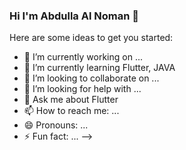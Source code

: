### Hi I'm Abdulla Al Noman 👋


Here are some ideas to get you started:

- 🔭 I’m currently working on ...
- 🌱 I’m currently learning Flutter, JAVA
- 👯 I’m looking to collaborate on ...
- 🤔 I’m looking for help with ...
- 💬 Ask me about Flutter
- 📫 How to reach me: ...
- 😄 Pronouns: ...
- ⚡ Fun fact: ...
-->

